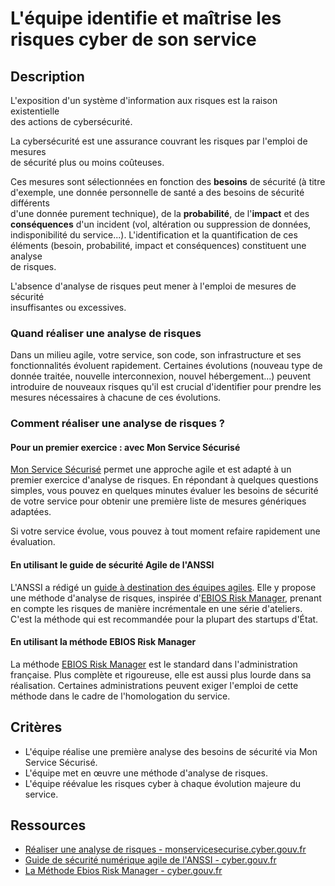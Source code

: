 # L'équipe identifie et maîtrise les risques cyber de son service

## Description

L'exposition d'un système d'information aux risques est la raison existentielle  
des actions de cybersécurité.

La cybersécurité est une assurance couvrant les risques par l'emploi de mesures  
de sécurité plus ou moins coûteuses.

Ces mesures sont sélectionnées en fonction des **besoins** de sécurité (à titre  
d'exemple, une donnée personnelle de santé a des besoins de sécurité différents  
d'une donnée purement technique), de la **probabilité**, de l'**impact** et des  
**conséquences** d'un incident (vol, altération ou suppression de données,  
indisponibilité du service...). L'identification et la quantification de ces  
éléments (besoin, probabilité, impact et conséquences) constituent une analyse  
de risques.

L'absence d'analyse de risques peut mener à l'emploi de mesures de sécurité  
insuffisantes ou excessives.

### Quand réaliser une analyse de risques

Dans un milieu agile, votre service, son code, son infrastructure et ses  
fonctionnalités évoluent rapidement. Certaines évolutions (nouveau type de  
donnée traitée, nouvelle interconnexion, nouvel hébergement...) peuvent  
introduire de nouveaux risques qu'il est crucial d'identifier pour prendre les  
mesures nécessaires à chacune de ces évolutions.

### Comment réaliser une analyse de risques ?

#### Pour un premier exercice : avec Mon Service Sécurisé

[Mon Service Sécurisé](https://monservicesecurise.cyber.gouv.fr) permet une
approche agile et est adapté à un premier exercice d'analyse de risques. En
répondant à quelques questions simples, vous pouvez en quelques minutes évaluer
les besoins de sécurité de votre service pour obtenir une première liste de
mesures génériques adaptées.

Si votre service évolue, vous pouvez à tout moment refaire rapidement une
évaluation.

#### En utilisant le guide de sécurité Agile de l'ANSSI

L'ANSSI a rédigé un [guide à destination des équipes agiles](https://cyber.gouv.fr/sites/default/files/2018/11/guide-securite-numerique-agile-anssi-pa-v1.pdf).
Elle y propose une méthode d'analyse de risques, inspirée d'[EBIOS Risk Manager](https://cyber.gouv.fr/la-methode-ebios-risk-manager),
prenant en compte les risques de manière incrémentale en une série d'ateliers.
C'est la méthode qui est recommandée pour la plupart des startups d'État.

#### En utilisant la méthode EBIOS Risk Manager

La méthode [EBIOS Risk Manager](https://cyber.gouv.fr/la-methode-ebios-risk-manager)
est le standard dans l'administration française. Plus complète et rigoureuse,
elle est aussi plus lourde dans sa réalisation. Certaines administrations
peuvent exiger l'emploi de cette méthode dans le cadre de l'homologation du
service.

## Critères

- L'équipe réalise une première analyse des besoins de sécurité via Mon Service
Sécurisé.
- L'équipe met en œuvre une méthode d'analyse de risques.
- L'équipe réévalue les risques cyber à chaque évolution majeure du service.

## Ressources

- [Réaliser une analyse de risques - monservicesecurise.cyber.gouv.fr](https://monservicesecurise.cyber.gouv.fr/articles/realiser-une-analyse-de-risques-de-la-securite-du-service)
- [Guide de sécurité numérique agile de l'ANSSI - cyber.gouv.fr](https://cyber.gouv.fr/sites/default/files/2018/11/guide-securite-numerique-agile-anssi-pa-v1.pdf)
- [La Méthode Ebios Risk Manager - cyber.gouv.fr](https://cyber.gouv.fr/la-methode-ebios-risk-manager)
